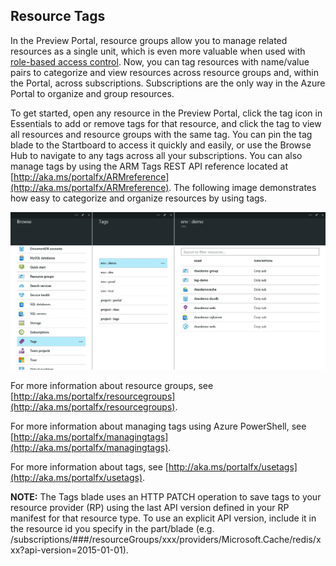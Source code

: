 
<a name="resource-tags"></a>
## Resource Tags

 In the Preview Portal, resource groups allow you to manage related resources as a single unit, which is even more valuable when used  with [role-based access control](portalfx-permissions.md). Now, you can tag resources with name/value pairs to categorize and view resources across resource groups and, within the Portal, across subscriptions. Subscriptions are the only way in the Azure Portal to organize and group resources.

To get started, open any resource in the Preview Portal, click the tag icon in Essentials to add or remove tags for that resource, and click the tag to view all resources and resource groups with the same tag. You can pin the tag blade to the Startboard to access it quickly and easily, or use the Browse Hub to navigate to any tags across all your subscriptions. You can also manage tags by using the ARM Tags REST API reference located at [http://aka.ms/portalfx/ARMreference](http://aka.ms/portalfx/ARMreference). The following image demonstrates how easy to categorize and organize resources by using tags.

![alt-text](../media/portalfx-tags/tags.png "Tags make it easy to categorize and organize resources")

For more information about resource groups, see [http://aka.ms/portalfx/resourcegroups](http://aka.ms/portalfx/resourcegroups).

For more information about managing tags using Azure PowerShell, see [http://aka.ms/portalfx/managingtags](http://aka.ms/portalfx/managingtags).

For more information about tags, see [http://aka.ms/portalfx/usetags](http://aka.ms/portalfx/usetags).

**NOTE:** The Tags blade uses an HTTP PATCH operation to save tags to your resource provider (RP) using the last API version defined in your RP manifest for that resource type. To use an explicit API version, include it in the resource id you specify in the part/blade (e.g. /subscriptions/###/resourceGroups/xxx/providers/Microsoft.Cache/redis/xxx?api-version=2015-01-01).
